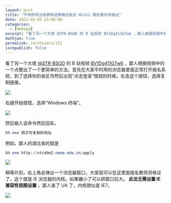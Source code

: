 ```yaml
---
layout: post
title: "不用修改注册表和组策略也能在 Win11 报名教师资格证"
date: 2022-02-05 23:00:00
categories: 
  - [Webapp]
excerpt: "看了另一个大佬 @STR-BSOD 的 B 站视频 BV1Dg411G7w6 ，鄙人根据视频中的一个点整出了一个更简单的方法。"
mathjax: true
permalink: /archivers/121
isrepublish: false
---
```


看了另一个大佬 [@STR-BSOD](https://space.bilibili.com/451475014) 的 B 站视频 [BV1Dg411G7w6](https://www.bilibili.com/video/BV1Dg411G7w6) ，鄙人根据视频中的一个点整出了一个更简单的方法。首先在大家平时用的浏览器里面正常打开报名系统，到了选择你的省区市然后出现“点击登录”按钮的时候，右击这个按钮，选择复制链接。

![](https://pic1.xuehuaimg.com/proxy/https://img-blog.csdnimg.cn/a02dd588c69d436f926372a8560a7996.png)

右键开始按钮，选择“Windows 终端”。

![](https://pic1.xuehuaimg.com/proxy/https://img-blog.csdnimg.cn/d9c038a8d0194c2cb62bf181612beef1.png)

然后输入该命令然后回车。

```powershell
hh.exe 刚才你复制的地址
```
例如，鄙人的湖北省的就是

```powershell
hh.exe http://ntcebm2.neea.edu.cn/apply
```

![](https://pic1.xuehuaimg.com/proxy/https://img-blog.csdnimg.cn/bb226446bd23484b86de11a791f91d45.png)

稍等片刻，右上角会弹出一个浏览器窗口，大家就可以在这里面报名教师资格证了，这个就是 IE 浏览器的内核。如果嫌小了可以把窗口拉大。 **此法无需设置 IE 兼容性视图设置** ，鄙人查了 UA 了，内核貌似是 IE7。

![](https://pic1.xuehuaimg.com/proxy/https://img-blog.csdnimg.cn/514d540e3a5449cc8d71e361f8bce79a.png)
